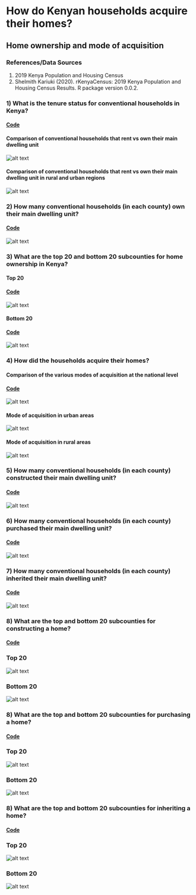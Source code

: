 # How do Kenyan households acquire their homes? 

## Home ownership and mode of acquisition

### References/Data Sources
1) 2019 Kenya Population and Housing Census
2) Shelmith Kariuki (2020). rKenyaCensus: 2019 Kenya Population and Housing Census Results. R package version 0.0.2.

### 1) What is the tenure status for conventional households in Kenya?
#### [Code](https://github.com/wokech/home_trends_kenya/blob/master/R_scripts/home_trends_kenya_national.R)

#### Comparison of conventional households that rent vs own their main dwelling unit
![alt text](https://github.com/wokech/home_trends_kenya/blob/master/images/national/national_pie.png)

#### Comparison of conventional households that rent vs own their main dwelling unit in rural and urban regions
![alt text](https://github.com/wokech/home_trends_kenya/blob/master/images/national/rur_urb_stacked.png)

### 2) How many conventional households (in each county) own their main dwelling unit?

#### [Code](https://github.com/wokech/home_trends_kenya/blob/master/R_scripts/home_trends_kenya_county.R)
![alt text](https://github.com/wokech/home_trends_kenya/blob/master/images/county/all_counties_home_barplot_map.png)

### 3) What are the top 20 and bottom 20 subcounties for home ownership in Kenya?
#### Top 20
#### [Code](https://github.com/wokech/home_trends_kenya/blob/master/R_scripts/home_trends_kenya_subcounty.R)
![alt text](https://github.com/wokech/home_trends_kenya/blob/master/images/subcounty/top_subcounty_home_plot.png)

#### Bottom 20
#### [Code](https://github.com/wokech/home_trends_kenya/blob/master/R_scripts/home_trends_kenya_subcounty.R)
![alt text](https://github.com/wokech/home_trends_kenya/blob/master/images/subcounty/bottom_subcounty_home_plot.png)

### 4) How did the households acquire their homes?
#### Comparison of the various modes of acquisition at the national level
#### [Code](https://github.com/wokech/home_trends_kenya/blob/master/R_scripts/home_trends_kenya_acquisition_national.R)
![alt text](https://github.com/wokech/home_trends_kenya/blob/master/images/acqui_national/treemap_acqui_plot.png)

#### Mode of acquisition in urban areas
![alt text](https://github.com/wokech/home_trends_kenya/blob/master/images/acqui_national/donut_acqui_plot_urb.png)

#### Mode of acquisition in rural areas
![alt text](https://github.com/wokech/home_trends_kenya/blob/master/images/acqui_national/donut_acqui_plot_rur.png)

### 5) How many conventional households (in each county) constructed their main dwelling unit?
#### [Code](https://github.com/wokech/home_trends_kenya/blob/master/R_scripts/home_trends_kenya_acquisition_county_construct.R)
![alt text](https://github.com/wokech/home_trends_kenya/blob/master/images/acqui_county_construct/all_counties_map_barplot_construct.png)

### 6) How many conventional households (in each county) purchased their main dwelling unit?
#### [Code](https://github.com/wokech/home_trends_kenya/blob/master/R_scripts/home_trends_kenya_acquisition_county_purchase.R)
![alt text](https://github.com/wokech/home_trends_kenya/blob/master/images/acqui_county_purchase/all_counties_map_barplot_purchase.png)

### 7) How many conventional households (in each county) inherited their main dwelling unit?
#### [Code](https://github.com/wokech/home_trends_kenya/blob/master/R_scripts/home_trends_kenya_acquisition_county_inherit.R)
![alt text](https://github.com/wokech/home_trends_kenya/blob/master/images/acqui_county_inherited/all_counties_map_barplot_inheritance.png)

### 8) What are the top and bottom 20 subcounties for constructing a home?
#### [Code](https://github.com/wokech/home_trends_kenya/blob/master/R_scripts/home_trends_kenya_acquisition_subcounty_construct.R)
### Top 20
![alt text](https://github.com/wokech/home_trends_kenya/blob/master/images/acqui_subcounty_construct/top_subcounty_home_construct_plot.png)
### Bottom 20
![alt text](https://github.com/wokech/home_trends_kenya/blob/master/images/acqui_subcounty_construct/bottom_subcounty_home_construct_plot.png)

### 8) What are the top and bottom 20 subcounties for purchasing a home?
#### [Code](https://github.com/wokech/home_trends_kenya/blob/master/R_scripts/home_trends_kenya_acquisition_subcounty_purchase.R)
### Top 20
![alt text](https://github.com/wokech/home_trends_kenya/blob/master/images/acqui_subcounty_purchase/top_subcounty_home_purchase_plot.png)
### Bottom 20
![alt text](https://github.com/wokech/home_trends_kenya/blob/master/images/acqui_subcounty_purchase/bottom_subcounty_home_purchase_plot.png)

### 8) What are the top and bottom 20 subcounties for inheriting a home?
#### [Code](https://github.com/wokech/home_trends_kenya/blob/master/R_scripts/home_trends_kenya_acquisition_subcounty_inherit.R)
### Top 20
![alt text](https://github.com/wokech/home_trends_kenya/blob/master/images/acqui_subcounty_inherited/top_subcounty_home_inherit_plot.png)
### Bottom 20
![alt text](https://github.com/wokech/home_trends_kenya/blob/master/images/acqui_subcounty_inherited/bottom_subcounty_home_inherit_plot.png)
